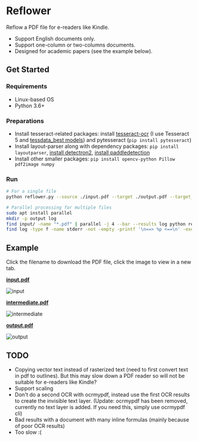 # Reflower

Reflow a PDF file for e-readers like Kindle.

- Support English documents only.
- Support one-column or two-columns documents.
- Designed for academic papers (see the example below).

## Get Started

### Requirements
- Linux-based OS
- Python 3.6+

### Preparations
- Install tesseract-related packages: install [tesseract-ocr](https://github.com/tesseract-ocr/tesseract) (I use Tesseract 5 and [tessdata_best models](https://github.com/tesseract-ocr/tessdata_best/blob/main/eng.traineddata)) and pytesseract (`pip install pytesseract`)
- Install layout-parser along with dependency packages: `pip install layoutparser`, [install detectron2](https://detectron2.readthedocs.io/en/latest/tutorials/install.html), [install paddledetection](https://github.com/PaddlePaddle/PaddleDetection/blob/release/2.3/docs/tutorials/INSTALL.md)
- Install other smaller packages: `pip install opencv-python Pillow pdf2image numpy`

### Run

```bash
# For a single file
python reflower.py --source ./input.pdf --target ./output.pdf --target_paper pw3

# Parallel processing for multiple files
sudo apt install parallel
mkdir -p output log
find input/ -name "*.pdf" | parallel -j 4 --bar --results log python reflower.py --source {} --target ./output/{/} --target_paper pw3
find log -type f -name stderr -not -empty -printf '\n==> %p <==\n' -exec cat {} \;
```

## Example

Click the filename to download the PDF file, click the image to view in a new tab.

[**input.pdf**](https://github.com/yusanshi/reflower/files/7653823/input.pdf)

![input](https://user-images.githubusercontent.com/36265606/144707573-cad35f68-1568-42a8-9136-76500164e6da.jpg)

[**intermediate.pdf**](https://github.com/yusanshi/reflower/files/7653824/intermediate.pdf)

![intermediate](https://user-images.githubusercontent.com/36265606/144707579-7da7184f-465f-4f5a-8fe9-239a871e942b.jpg)

[**output.pdf**](https://github.com/yusanshi/reflower/files/7653825/output.pdf)

![output](https://user-images.githubusercontent.com/36265606/144707583-c349ee33-4519-4c87-807f-4a7000642326.jpg)

## TODO

- Copying vector text instead of rasterized text (need to first convert text in pdf to outlines). But this may slow down a PDF reader so will not be suitable for e-readers like Kindle?
- Support scaling
- Don't do a second OCR with ocrmypdf, instead use the first OCR results to create the invisible text layer. (Update: ocrmypdf has been removed, currently no text layer is added. If you need this, simply use ocrmypdf cli)
- Bad results with a document with many inline formulas (mainly because of poor OCR results)
- Too slow :(
